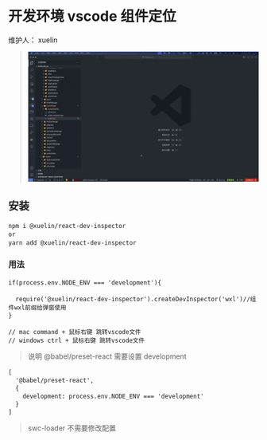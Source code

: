 # 开发环境 vscode 组件定位

维护人： xuelin

<!-- > 开发环境 vscode 组件定位 -->

> ![avatar](./src/lp.gif)

## 安装

```sh
npm i @xuelin/react-dev-inspector
or
yarn add @xuelin/react-dev-inspector
```

### 用法

```
if(process.env.NODE_ENV === 'development'){

  require('@xuelin/react-dev-inspector').createDevInspector('wxl')//组件wxl前缀给弹窗使用
}

// mac command + 鼠标右键 跳转vscode文件
// windows ctrl + 鼠标右键 跳转vscode文件

```

> 说明 @babel/preset-react 需要设置 development

```babel
[
  '@babel/preset-react',
  {
    development: process.env.NODE_ENV === 'development'
  }
]
```

> swc-loader 不需要修改配置
